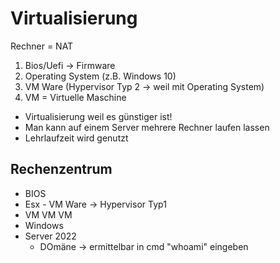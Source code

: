 # Virtualisierung

Rechner = NAT

1. Bios/Uefi -> Firmware
2. Operating System (z.B. Windows 10)
3. VM Ware (Hypervisor Typ 2 -> weil mit Operating System)
4. VM = Virtuelle Maschine

- Virtualisierung weil es günstiger ist!
- Man kann auf einem Server mehrere Rechner laufen lassen
- Lehrlaufzeit wird genutzt

## Rechenzentrum
- BIOS
- Esx - VM Ware -> Hypervisor Typ1
- VM VM VM
- Windows
- Server 2022 
  - DOmäne -> ermittelbar in cmd "whoami" eingeben